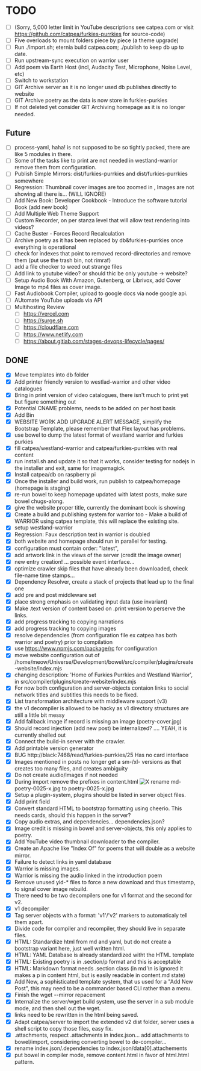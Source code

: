 # TODO

- [ ] (Sorry, 5,000 letter limit in YouTube descriptions see catpea.com or visit https://github.com/catpea/furkies-purrkies for source-code)
- [ ] Five overloads to mount folders piece by piece (a theme upgrade)
- [ ] Run ./import.sh; eternia build catpea.com; ./publish to keep db up to date.
- [ ] Run upstream-sync execution on warrior user
- [ ] Add poem via Earth Host (incl, Audacity Test, Microphone, Noise Level, etc)
- [ ] Switch to workstation
- [ ] GIT Archive server as it is no longer used db publishes directly to website
- [ ] GIT Archive poetry as the data is now store in furkies-purkies
- [ ] If not deleted yet consider GIT Archiving homepage as it is no longer needed.

## Future
- [ ] process-yaml, haha! is not supposed to be so tightly packed, there are like 5 modules in there.
- [ ] Some of the tasks like to print are not needed in westland-warrior remove them from configuration.
- [ ] Publish Simple Mirrors: dist/furkies-purrkies and dist/furkies-purrkies somewhere
- [ ] Regression: Thumbnail cover images are too zoomed in , Images are not showing all there is... (WILL IGNORE)
- [ ] Add New Book: Developer Cookbook - Introduce the software tutorial Book (add new book)
- [ ] Add Multiple Web Theme Support
- [ ] Custom Recorder, on per stanza level that will allow text rendering into videos?
- [ ] Cache Buster - Forces Record Recalculation
- [ ] Archive poetry as it has been replaced by db&furkies-purrkies once everything is operational
- [ ] check for indexes that point to removed record-directories and remove them (put use the trash bin, not rimraf)
- [ ] add a file checker to weed out strange files
- [ ] Add link to youtube video? or should thic be only youtube -> website?
- [ ] Setup Audio Book With Amazon, Gutenberg, or Librivox, add Cover Image to mp4 files as cover image.
- [ ] Fast Audiobook Compiler, upload to google docs via node google api.
- [ ] AUtomate YouTube uploads via API
- [ ] Multihosting Review
  - [ ] https://vercel.com
  - [ ] https://surge.sh
  - [ ] https://cloudflare.com
  - [ ] https://www.netlify.com
  - [ ] https://about.gitlab.com/stages-devops-lifecycle/pages/

## DONE

- [x] Move templates into db folder
- [x] Add printer friendly version to westlad-warrior and other video catalogues
- [x] Bring in print version of video catalogues, there isn't much to print yet but figure something out
- [x] Potential CNAME problems, needs to be added on per host basis
- [x] Add Bin
- [x] WEBSITE WORK ADD UPGRADE ALERT MESSAGE, simplify the Bootstrap Template, please remember that Flex layout has problems.
- [x] use bowel to dump the latest format of westland warrior and furkies purkies
- [x] fill catpea/westland-warrior and catpea/furkies-purrkies with real content
- [x] run install.sh and update it so that it works, consider testing for nodejs in the installer and exit, same for imagemagick.
- [x] Install catpea/db on raspberry pi
- [x] Once the installer and build work, run publish to catpea/homepage (homepage is staging)
- [x] re-run bowel to keep homepage updated with latest posts, make sure bowel chugs-along.
- [x] give the website proper title, currently the dominant book is showing
- [x] Create a build and publishing system for warrior too -  Make a build of WARRIOR using catpea template, this will replace the existing site.
- [x] setup westland-warrior
- [x] Regression: Faux description text in warrior is doubled
- [x] both website and homepage should run in parallel for testing.
- [x] configuration must contain order: "latest",
- [x] add artwork link in the views of the server (credit the image owner)
- [x] new entry creation! ... possible event interface...
- [x] optimize crawler skip files that have already been downloaded, check file-name time stamps...
- [x] Dependency Resolver, create a stack of projects that lead up to the final one
- [x] add pre and post middleware set
- [x] place strong emphasis on validating input data (use invariant)
- [x] Make .text version of content based on .print version to perserve the links.
- [x] add progress tracking to copying narrations
- [x] add progress tracking to copying images
- [x] resolve dependencies (from configuration file ex catpea has both warrior and poetry) prior to compilation
- [x] use https://www.npmjs.com/package/rc for configuration
- [x] move website configuration out of /home/meow/Universe/Development/bowel/src/compiler/plugins/create-website/index.mjs
- [x] changing description: 'Home of Furkies Purrkies and Westland Warrior', in src/compiler/plugins/create-website/index.mjs
- [x] For now both configuration and server-objects contaion links to social network titles and subtitles this needs to be fixed.
- [x] List transformation architecture with middleware support (v3)
- [x] the v1 decompiler is allowed to be hacky as v1 directory structures are still a little bit messy
- [x] Add fallback image if record is missing an image (poetry-cover.jpg)
- [x] Should record injection (add new post) be internalized? .... YEAH, it is currently shelled out
- [x] Connect the build-in server with the crawler.
- [x] Add printable version generator
- [x] BUG http://black:7468/read/furkies-purrkies/25 Has no card interface
- [x] Images mentioned in posts no longer get a sm-/xl- versions as that creates too many files, and creates ambiguity
- [x] Do not create audio/images if not needed
- [x] During import remove the prefixes in content.html <img src="..." alt="X"> rename md-poetry-0025-x.jpg to poetry-0025-x.jpg
- [x] Setup a plugin-system, plugins should be listed in server object files.
- [x] Add print field
- [x] Convert standard HTML to bootstrap formatting using cheerio. This needs cards, should this happen in the server?
- [x] Copy audio extras, and dependencies... dependencies.json?
- [x] Image credit is missing in bowel and server-objects, this only applies to poetry.
- [x] Add YouTube video thumbnail downloader to the compiler.
- [x] Create an Apache like "Index Of" for poems that will double as a website mirror.
- [x] Failure to detect links in yaml database
- [x] Warrior is missing images.
- [x] Warrior is missing the audio linked in the introduction poem
- [x] Remove unused yid-* files to force a new download and thus timestamp, to signal cover image rebuild.
- [x] There need to be two decompilers one for v1 format and the second for v2.
- [x] v1 decompiler
- [x] Tag server objects with a format: 'v1'/'v2' markers to automaticaly tell them apart.
- [x] Divide code for compiler and recompiler, they should live in separate files.
- [x] HTML: Standardize html from md and yaml, but do not create a bootstrap variant here, just well written html.
- [x] HTML: YAML Database is already standardized witht the HTML template
- [x] HTML: Existing poetry is in .section/p format and this is acceptable
- [x] HTML: Markdown format needs .section class (in md \n is ignored it makes a p in content html, but is easily readable in content.md state)
- [x] Add New, a sophisticated template system, that us used for a "Add New Post", this may need to be a commander based CLI rather than a menu.
- [x] Finish the wget --mirror repacement
- [x] Internalize the server/wget build system, use the server in a sub module mode, and then shell out the wget.
- [x] links need to be rewritten in the html being saved.
- [x] Adapt catpea/server to import the extended v2 dist folder, server uses a shell script to copy those files, easy fix.
- [x] .attachments, respect .attachments in index.json... add attachments to bowel/import, considering converting bowel to de-compiler...
- [x] rename index.json/.dependencies to index.json/data[0].attachements
- [x] put bowel in compiler mode, remove content.html in favor of html.html pattern.
